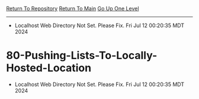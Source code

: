 [Return To Repository](https://github.com/DigitalWarrior/piholeparser/)
[Return To Main](https://github.com/DigitalWarrior/piholeparser/blob/master/RecentRunLogs/Mainlog.md)
[Go Up One Level](https://github.com/DigitalWarrior/piholeparser/blob/master/RecentRunLogs/TopLevelScripts/.md)
____________________________________
* Localhost Web Directory Not Set. Please Fix. Fri Jul 12 00:20:35 MDT 2024
# 80-Pushing-Lists-To-Locally-Hosted-Location
* Localhost Web Directory Not Set. Please Fix. Fri Jul 12 00:20:35 MDT 2024
